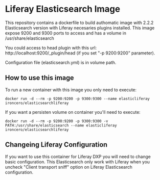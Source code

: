 # Liferay Elasticsearch Image
This repository contains a dockerfile to build authomatic image with  2.2.2 Elasticsearch version with Liferay necesaries plugins installed. This image expose 9200 and 9300 ports to access and has a volume in /usr/share/elasticsearch

You could access to head plugin with this url:
http://localhost:9200/_plugin/head (if you set "-p 9200:9200" parameter).

Configuration file (elasticsearch.yml) is in volume path.

## How to use this image
To run a new container with this image you only need to execute:

`docker run -d --rm -p 9200:9200 -p 9300:9300 --name elasticliferay ironcero/elasticsearchliferay`

If you want a persisten volume on container you'll need to execute:

`docker run -d --rm -p 9200:9200 -p 9300:9300 -v PATH:/usr/share/elasticsearch --name elasticliferay ironcero/elasticsearchliferay`

## Changeing Liferay Configuration
If you want to use this container for Liferay DXP you will need to change basic configuration. This Elasticsearch only work with Liferay when you uncheck "Client transport sniff" option on Liferay Elasticsearch configuration.
